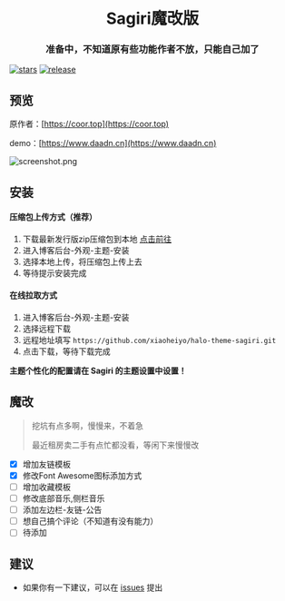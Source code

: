 <h1 align="center">Sagiri魔改版</h1>
<h3 align="center">准备中，不知道原有些功能作者不放，只能自己加了</h3>

[![stars](https://flat.badgen.net/github/stars/xiaoheiyo/halo-theme-sagiri)](https://github.com/xiaoheiyo/halo-theme-sagiri)
[![release](https://img.shields.io/github/v/release/xiaoheiyo/halo-theme-sagiri.svg?style=flat-square)](https://github.com/xiaoheiyo/halo-theme-sagiri)

## 预览

原作者：[https://coor.top](https://coor.top)

demo：[https://www.daadn.cn](https://www.daadn.cn)

![screenshot.png](https://cdn.jsdelivr.net/gh/cetr/halo-theme-sagiri@latest/screenshot.png)

## 安装

#### 压缩包上传方式（推荐）

1. 下载最新发行版zip压缩包到本地 [点击前往](https://github.com/xiaoheiyo/halo-theme-sagiri/releases)
2. 进入博客后台-外观-主题-安装
3. 选择本地上传，将压缩包上传上去
4. 等待提示安装完成

#### 在线拉取方式

1. 进入博客后台-外观-主题-安装
2. 选择远程下载
3. 远程地址填写 `https://github.com/xiaoheiyo/halo-theme-sagiri.git`
4. 点击下载，等待下载完成

**主题个性化的配置请在 Sagiri 的主题设置中设置！**

## 魔改

> 挖坑有点多啊，慢慢来，不着急
>
> 最近租房卖二手有点忙都没看，等闲下来慢慢改

- [X] 增加友链模板
- [X] 修改Font Awesome图标添加方式
- [ ] 增加收藏模板
- [ ] 修改底部音乐,侧栏音乐
- [ ] 添加左边栏-友链-公告
- [ ] 想自己搞个评论（不知道有没有能力）
- [ ] 待添加

## 建议

- 如果你有一下建议，可以在 [issues](https://github.com/xiaoheiyo/halo-theme-sagiri/issues) 提出
